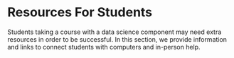 # Resources For Students

Students taking a course with a data science component may need extra resources in order to be successful. In this section, we provide information and links to connect students with computers and in-person help.



